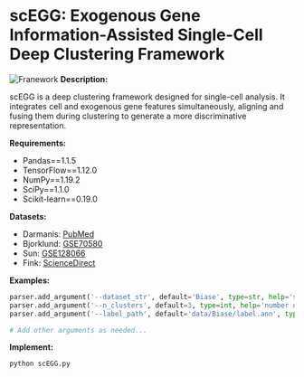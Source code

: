 # scEGG: Exogenous Gene Information-Assisted Single-Cell Deep Clustering Framework
![Franework](https://github.com/DayuHuu/scEGA/blob/master/scEGG_framework.png)
**Description:**

scEGG is a deep clustering framework designed for single-cell analysis. It integrates cell and exogenous gene features simultaneously, aligning and fusing them during clustering to generate a more discriminative representation.

**Requirements:**


- Pandas==1.1.5
- TensorFlow==1.12.0
- NumPy==1.19.2
- SciPy==1.1.0
- Scikit-learn==0.19.0

**Datasets:**

- Darmanis: [PubMed](https://pubmed.ncbi.nlm.nih.gov/26060301/)
- Bjorklund: [GSE70580](https://www.ncbi.nlm.nih.gov/geo/query/acc.cgi?acc=GSE70580)
- Sun: [GSE128066](https://www.ncbi.nlm.nih.gov/geo/query/acc.cgi?acc=GSE128066)
- Fink: [ScienceDirect](https://www.sciencedirect.com/science/article/abs/pii/S1534580722004932)

**Examples:**

```python
parser.add_argument('--dataset_str', default='Biase', type=str, help='single cell dataset')
parser.add_argument('--n_clusters', default=3, type=int, help='number of clusters')
parser.add_argument('--label_path', default='data/Biase/label.ann', type=str, help='true labels')

# Add other arguments as needed...


```
**Implement:**
```python
python scEGG.py
```



